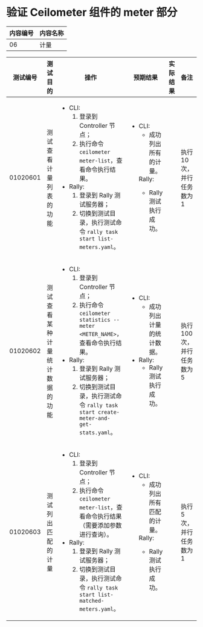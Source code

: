 # 验证 Ceilometer 组件的 meter 部分

|内容编号|内容名称|
|--------|--------|
|06|计量|

|测试编号|测试目的|操作|预期结果|实际结果|备注|Rally/Tempest/None|
|--------|--------|----|--------|--------|----|------------------|
|01020601|测试查看计量列表的功能|<ul><li>CLI:<ol><li>登录到 Controller 节点；</li><li>执行命令 <code>ceilometer meter-list</code>，查看命令执行结果。</li></ol></li><li>Rally:<ol><li>登录到 Rally 测试服务器；</li><li>切换到测试目录，执行测试命令 <code>rally task start list-meters.yaml</code>。</li></ol></li></ul>|<ul><li>CLI:<ul><li>成功列出所有的计量。</li></ul></li>Rally:<ul><li>Rally 测试执行成功。</li></ul></li></ul>||执行 10 次，并行任务数为 1|Rally:</br>list-meters.yaml|
|01020602|测试查看某种计量统计数据的功能|<ul><li>CLI:<ol><li>登录到 Controller 节点；</li><li>执行命令 <code>ceilometer statistics --meter \<METER\_NAME\></code>，查看命令执行结果。</li></ol></li><li>Rally:<ol><li>登录到 Rally 测试服务器；</li><li>切换到测试目录，执行测试命令 <code>rally task start create-meter-and-get-stats.yaml</code>。</li></ol></li></ul>|<ul><li>CLI:<ul><li>成功列出计量的统计数据。</li></ul></li><li>Rally:<ul><li>Rally 测试执行成功。</li></ul></li></ul>||执行 100 次，并行任务数为 5|Rally:</br>create-meter-and-get-stats.yaml|
|01020603|测试列出匹配的计量|<ul><li>CLI:<ol><li>登录到 Controller 节点；</li><li>执行命令 <code>ceilometer meter-list</code>，查看命令执行结果（需要添加参数进行查询）。</li></ol></li><li>Rally:<ol><li>登录到 Rally 测试服务器；</li><li>切换到测试目录，执行测试命令 <code>rally task start list-matched-meters.yaml</code>。</li></ol></li></ul>|<ul><li>CLI:<ul><li>成功列出所有匹配的计量。</li></ul></li>Rally:<ul><li>Rally 测试执行成功。</li></ul></li></ul>||执行 5 次，并行任务数为 1|Rally:</br>list-matched-meters.yaml|
